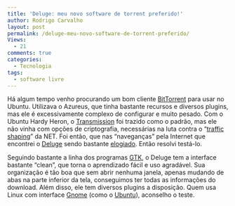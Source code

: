 ```yaml
---
title: 'Deluge: meu novo software de torrent preferido!'
author: Rodrigo Carvalho
layout: post
permalink: /deluge-meu-novo-software-de-torrent-preferido/
Views:
  - 21
comments: true
categories:
  - Tecnologia
tags:
  - software livre
---
```

Há algum tempo venho procurando um bom cliente <a href="http://pt.wikipedia.org/wiki/Bittorrent" target="_blank">BitTorrent</a> para usar no Ubuntu. Utilizava o Azureus, que tinha bastante recursos e diversos plugins, mas ele é excessivamente complexo de configurar e muito pesado. Com o Ubuntu Hardy Heron, o [Transmission][1] foi trazido como o padrão, mas ele não vinha com opções de criptografia, necessárias na luta contra o &#8220;[traffic shaping][2]&#8221; da NET. Foi então, que nas &#8220;naveganças&#8221; pela Internet que encontrei o <a href="http://deluge-torrent.org/" target="_blank">Deluge</a> sendo bastante <a href="http://vivapinkfloyd.blogspot.com/2008/06/top-10-best-gtk-applications-not.html" target="_blank">elogiado</a>. Então resolvi testá-lo.

Seguindo bastante a linha dos programas <a href="http://pt.wikipedia.org/wiki/GTK" target="_blank">GTK</a>, o Deluge tem a interface bastante &#8220;clean&#8221;, que torna o aprendizado fácil e uso agradável. Sua organização é tão boa que sem abrir nenhuma janela, apenas mudando de abas na parte inferior da tela, conseguimos ter todas as informações do download. Além disso, ele tem diversos plugins a disposição. Quem usa Linux com interface <a href="http://pt.wikipedia.org/wiki/Gnome" target="_blank">Gnome</a> (como o [Ubuntu][3]), aconselho o teste.

 [1]: http://www.transmissionbt.com/
 [2]: http://pt.wikipedia.org/wiki/Traffic_Shaping
 [3]: http://www.ubuntu.com/
